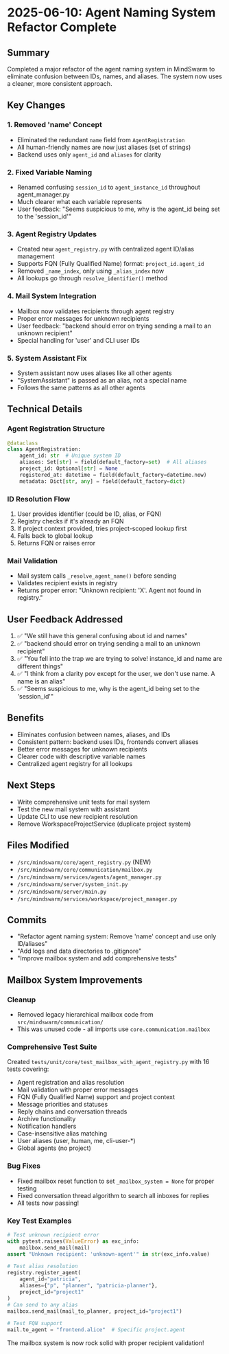 # 2025-06-10: Agent Naming System Refactor Complete

## Summary
Completed a major refactor of the agent naming system in MindSwarm to eliminate confusion between IDs, names, and aliases. The system now uses a cleaner, more consistent approach.

## Key Changes

### 1. Removed 'name' Concept
- Eliminated the redundant `name` field from `AgentRegistration`
- All human-friendly names are now just aliases (set of strings)
- Backend uses only `agent_id` and `aliases` for clarity

### 2. Fixed Variable Naming
- Renamed confusing `session_id` to `agent_instance_id` throughout agent_manager.py
- Much clearer what each variable represents
- User feedback: "Seems suspicious to me, why is the agent_id being set to the 'session_id'"

### 3. Agent Registry Updates
- Created new `agent_registry.py` with centralized agent ID/alias management
- Supports FQN (Fully Qualified Name) format: `project_id.agent_id`
- Removed `_name_index`, only using `_alias_index` now
- All lookups go through `resolve_identifier()` method

### 4. Mail System Integration
- Mailbox now validates recipients through agent registry
- Proper error messages for unknown recipients
- User feedback: "backend should error on trying sending a mail to an unknown recipient"
- Special handling for 'user' and CLI user IDs

### 5. System Assistant Fix
- System assistant now uses aliases like all other agents
- "SystemAssistant" is passed as an alias, not a special name
- Follows the same patterns as all other agents

## Technical Details

### Agent Registration Structure
```python
@dataclass
class AgentRegistration:
    agent_id: str  # Unique system ID
    aliases: Set[str] = field(default_factory=set)  # All aliases
    project_id: Optional[str] = None
    registered_at: datetime = field(default_factory=datetime.now)
    metadata: Dict[str, any] = field(default_factory=dict)
```

### ID Resolution Flow
1. User provides identifier (could be ID, alias, or FQN)
2. Registry checks if it's already an FQN
3. If project context provided, tries project-scoped lookup first
4. Falls back to global lookup
5. Returns FQN or raises error

### Mail Validation
- Mail system calls `_resolve_agent_name()` before sending
- Validates recipient exists in registry
- Returns proper error: "Unknown recipient: 'X'. Agent not found in registry."

## User Feedback Addressed
1. ✅ "We still have this general confusing about id and names"
2. ✅ "backend should error on trying sending a mail to an unknown recipient"
3. ✅ "You fell into the trap we are trying to solve! instance_id and name are different things"
4. ✅ "I think from a clarity pov except for the user, we don't use name. A name is an alias"
5. ✅ "Seems suspicious to me, why is the agent_id being set to the 'session_id'"

## Benefits
- Eliminates confusion between names, aliases, and IDs
- Consistent pattern: backend uses IDs, frontends convert aliases
- Better error messages for unknown recipients
- Clearer code with descriptive variable names
- Centralized agent registry for all lookups

## Next Steps
- Write comprehensive unit tests for mail system
- Test the new mail system with assistant
- Update CLI to use new recipient resolution
- Remove WorkspaceProjectService (duplicate project system)

## Files Modified
- `/src/mindswarm/core/agent_registry.py` (NEW)
- `/src/mindswarm/core/communication/mailbox.py`
- `/src/mindswarm/services/agents/agent_manager.py`
- `/src/mindswarm/server/system_init.py`
- `/src/mindswarm/server/main.py`
- `/src/mindswarm/services/workspace/project_manager.py`

## Commits
- "Refactor agent naming system: Remove 'name' concept and use only ID/aliases"
- "Add logs and data directories to .gitignore"
- "Improve mailbox system and add comprehensive tests"

## Mailbox System Improvements

### Cleanup
- Removed legacy hierarchical mailbox code from `src/mindswarm/communication/`
- This was unused code - all imports use `core.communication.mailbox`

### Comprehensive Test Suite
Created `tests/unit/core/test_mailbox_with_agent_registry.py` with 16 tests covering:
- Agent registration and alias resolution
- Mail validation with proper error messages
- FQN (Fully Qualified Name) support and project context
- Message priorities and statuses  
- Reply chains and conversation threads
- Archive functionality
- Notification handlers
- Case-insensitive alias matching
- User aliases (user, human, me, cli-user-*)
- Global agents (no project)

### Bug Fixes
- Fixed mailbox reset function to set `_mailbox_system = None` for proper testing
- Fixed conversation thread algorithm to search all inboxes for replies
- All tests now passing!

### Key Test Examples
```python
# Test unknown recipient error
with pytest.raises(ValueError) as exc_info:
    mailbox.send_mail(mail)
assert "Unknown recipient: 'unknown-agent'" in str(exc_info.value)

# Test alias resolution  
registry.register_agent(
    agent_id="patricia",
    aliases={"p", "planner", "patricia-planner"},
    project_id="project1"
)
# Can send to any alias
mailbox.send_mail(mail_to_planner, project_id="project1")

# Test FQN support
mail.to_agent = "frontend.alice"  # Specific project.agent
```

The mailbox system is now rock solid with proper recipient validation!